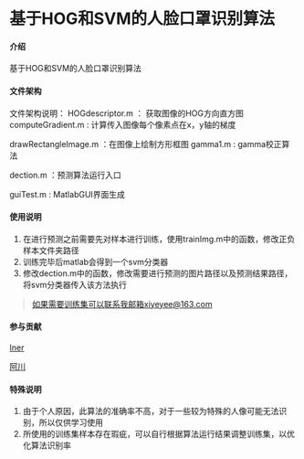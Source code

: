 # 基于HOG和SVM的人脸口罩识别算法

#### 介绍
基于HOG和SVM的人脸口罩识别算法

#### 文件架构
文件架构说明：
HOGdescriptor.m ： 获取图像的HOG方向直方图
computeGradient.m : 计算传入图像每个像素点在x，y轴的梯度

drawRectangleImage.m ：在图像上绘制方形框图
gamma1.m : gamma校正算法

dection.m ：预测算法运行入口

guiTest.m : MatlabGUI界面生成

#### 使用说明

1.  在进行预测之前需要先对样本进行训练，使用trainImg.m中的函数，修改正负样本文件夹路径
2.  训练完毕后matlab会得到一个svm分类器
3.  修改dection.m中的函数，修改需要进行预测的图片路径以及预测结果路径，将svm分类器传入该方法执行

> 如果需要训练集可以联系我邮箱xiyeyee@163.com

#### 参与贡献

<a href="https://gitee.com/xiyeye/">Iner</a>

<a href="https://gitee.com/peng_guangchuan">阿川</a>


#### 特殊说明
1.  由于个人原因，此算法的准确率不高，对于一些较为特殊的人像可能无法识别，所以仅供学习使用
2.  所使用的训练集样本存在瑕疵，可以自行根据算法运行结果调整训练集，以优化算法识别率